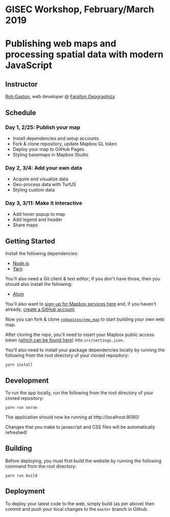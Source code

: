 # GISEC Workshop, February/March 2019
# Publishing web maps and processing spatial data with modern JavaScript

## Instructor

[Rob Gaston](https://www.rgaston.com), web developer @ [Farallon Geographics](https://fargeo.com)

## Schedule

### Day 1, 2/25: Publish your map

- Install dependencies and setup accounts
- Fork & clone repository, update Mapbox GL token
- Deploy your map to GitHub Pages
- Styling basemaps in Mapbox Studio

### Day 2, 3/4: Add your own data

- Acquire and visualize data
- Geo-process data with TurfJS
- Styling custom data

### Day 3, 3/11: Make it interactive

- Add hover popup to map
- Add legend and header
- Share maps

## Getting Started
Install the following dependencies:
- [Node.js](https://nodejs.org/)
- [Yarn](https://yarnpkg.com/en/docs/install)

You'll also need a Git client & text editor; if you don't have those, then you should also install the following:
- [Atom](https://atom.io)

You'll also want to [sign-up for Mapbox services here](https://www.mapbox.com/signup/) and, if you haven't already, [create a GitHub account](https://github.com).

Now you can fork & clone [`robgaston/new_map`](https://github.com/robgaston/new_map) to start building your own web map.

After cloning the repo, you'll need to insert your Mapbox public access token ([which can be found here](https://www.mapbox.com/account/)) into `src/settings.json`.

You'll also need to install your package dependencies locally by running the following from the root directory of your cloned repository:
```
yarn install
```

## Development
To run the app locally, run the following from the root directory of your cloned repository:
```
yarn run serve
```

The application should now be running at http://localhost:8080/

Changes that you make to javascript and CSS files will be automatically refreshed!

## Building
Before deploying, you must first build the website by running the following command from the root directory: 
```
yarn run build
```

## Deployment
To deploy your latest code to the web, simply build (as per above) then commit and push your local changes to the `master` branch in Github.
